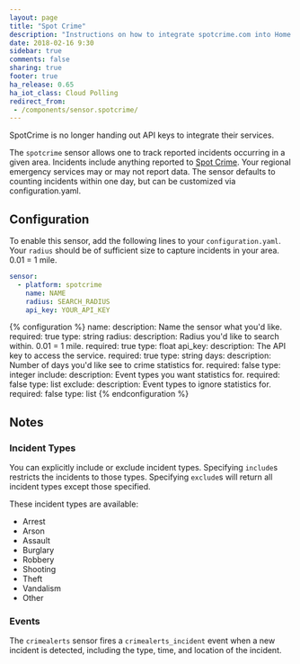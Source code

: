 ```yaml
---
layout: page
title: "Spot Crime"
description: "Instructions on how to integrate spotcrime.com into Home Assistant."
date: 2018-02-16 9:30
sidebar: true
comments: false
sharing: true
footer: true
ha_release: 0.65
ha_iot_class: Cloud Polling
redirect_from:
 - /components/sensor.spotcrime/
---
```


<p class='note warning'>SpotCrime is no longer handing out API keys to integrate their services.</p>

The `spotcrime` sensor allows one to track reported incidents occurring in a given area. Incidents include anything reported to [Spot Crime](http://spotcrime.com). Your regional emergency services may or may not report data. The sensor defaults to counting incidents within one day, but can be customized via configuration.yaml.

## Configuration

To enable this sensor, add the following lines to your `configuration.yaml`. Your `radius` should be of sufficient size to capture incidents in your area. 0.01 = 1 mile.

```yaml
sensor:
  - platform: spotcrime
    name: NAME
    radius: SEARCH_RADIUS
    api_key: YOUR_API_KEY
```

{% configuration %}
name:
  description: Name the sensor what you'd like.
  required: true
  type: string
radius:
  description: Radius you'd like to search within. 0.01 = 1 mile.
  required: true
  type: float
api_key:
  description: The API key to access the service.
  required: true
  type: string
days:
  description: Number of days you'd like see to crime statistics for.
  required: false
  type: integer
include:
  description: Event types you want statistics for.
  required: false
  type: list
exclude:
  description: Event types to ignore statistics for.
  required: false
  type: list
{% endconfiguration %}

## Notes

### Incident Types

You can explicitly include or exclude incident types. Specifying `include`s restricts the incidents to those types. Specifying `exclude`s will return all incident types except those specified.

These incident types are available:

- Arrest
- Arson
- Assault
- Burglary
- Robbery
- Shooting
- Theft
- Vandalism
- Other

### Events

The `crimealerts` sensor fires a `crimealerts_incident` event when a new incident is detected, including the type, time, and location of the incident.
